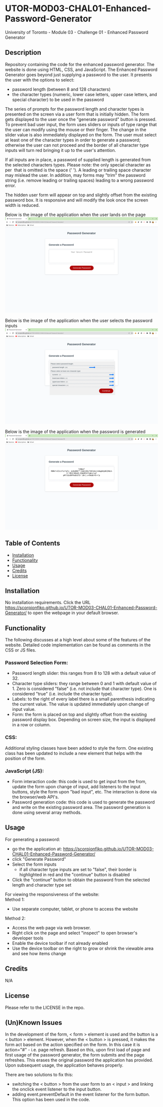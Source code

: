 # UTOR-MOD03-CHAL01-Enhanced-Password-Generator
University of Toronto - Module 03 - Challenge 01 - Enhanced Password Generator

## Description

Repository containing the code for the enhanced password generator. The website is done using HTML, CSS, and JavaScript. The Enhanced Password Generator goes beyond just supplying a password to the user. It presents the user with the options to select:<br>
- password length (between 8 and 128 characters) 
- the character types (numeric, lower case letters, upper case letters, and special character) to be used in the password

The series of prompts for the password length and character types is presented on the screen via a user form that is initially hidden. The form gets displayed to the user once the "generate password" button is pressed. To prevent bad user input, the form uses sliders or inputs of type range that the user can modify using the mouse or their finger. The change in the slider value is also immediately displayed on the form. The user must select at least one of the character types in order to generate a password; otherwise the user can not proceed and the border of all character type inputs will turn red bringing it up to the user's attention.

If all inputs are in place, a password of supplied length is generated from the selected characters types. Please note: the only special character as per ![]() that is omitted is the space (' '). A leading or trailing space character may mislead the user. In addition, may forms may "trim" the password string (i.e. remove leading or trailing spaces) leading to a wrong password error.  

The hidden user form will appear on top and slightly offset from the existing password box. It is responsive and will modify the look once the screen width is reduced.

Below is the image of the application when the user lands on the page
![Website Landing](./assets/images/EnhancedPasswordGen-01-landing.png)

Below is the image of the application when the user selects the password inputs
![User Prompts](./assets/images/EnhancedPasswordGen-02-userprompts.png)

Below is the image of the application when the password is generated
![Generated Password](./assets/images/EnhancedPasswordGen-03-password.png)


## Table of Contents

- [Installation](#installation)
- [Functionality](#functionality)
- [Usage](#usage)
- [Credits](#credits)
- [License](#license)

## Installation

No installation requirements. Click the URL https://scorpionfiko.github.io/UTOR-MOD03-CHAL01-Enhanced-Password-Generator/ to open the webpage in your default browser.

## Functionality
The following discusses at a high level about some of the features of the website. Detailed code implementation can be found as comments in the CSS or JS files.

### Password Selection Form:
- Password length slider: this ranges from 8 to 128 with a default value of 32.
- Character type sliders: they range between 0 and 1 with default value of 1. Zero is considered "false" (i.e. not include that character type). One is considered "true" (i.e. include the character type).
- Labels: to the right of every label there is a small parenthesis indicating the current value. The value is updated immediately upon change of input value. 
- Form: the form is placed on top and slightly offset from the existing password display box. Depending on screen size, the input is displayed in a row or column. 

### CSS:
Additional styling classes have been added to style the form. One existing class has been updated to include a new element that helps with the position of the form. 

### JavaScript (JS):
- Form interaction code: this code is used to get input from the from, update the form upon change of input, add listeners to the input buttons, style the form upon "bad input", etc. The interaction is done via the browser/web API's. 
- Password generation code: this code is used to generate the password and write on the existing password area. The password generation is done using several array methods.

## Usage
For generating a password:<br>
- go the the application at: https://scorpionfiko.github.io/UTOR-MOD03-CHAL01-Enhanced-Password-Generator/
- click "Generate Password"
- Select the form inputs
    - if all character type inputs are set to "false", their border is highlighted in red and the "continue" button is disabled
- Click the "continue" button to obtain the password from the selected length and character type set

For viewing the responsiveness of the website:<br />
Method 1:
- Use separate computer, tablet, or phone to access the website

Method 2:
- Access the web page via web browser.
- Right click on the page and select "inspect" to open browser's developer tools
- Enable the device toolbar if not already enabled
- Use the device toolbar on the right to grow or shrink the viewable area and see how items change

## Credits

N/A

## License

Please refer to the LICENSE in the repo.

## (Un)Known Issues
In the development of the form, < form > element is used and the button is a < button > element. However, when the < button > is pressed, it makes the form act based on the action specified on the form. In this case it is action="#" - i.e. page refresh. Based on this, upon first load of page and first usage of the password generator, the form submits and the page refreshes. This erases the original password the application has provided. Upon subsequent usage, the application behaves properly.

There are two solutions to fix this:<br>
- switching the < button > from the user form to an < input > and linking the onclick event listener to the input button.
- adding event.preventDefault in the event listener for the form button. This option has been used in the code.
